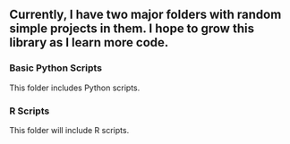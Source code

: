 ## Currently, I have two major folders with random simple projects in them.  I hope to grow this library as I learn more code.


### Basic Python Scripts
This folder includes Python scripts.

### R Scripts
This folder will include R scripts.
